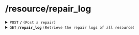 # /resource/repair_log

<details>
<summary><code>POST</code> <code><b>/</b></code> <code>(Post a repair)</code></summary>

<br />

##### Headers

| key | values | description |
| --- | ------ | ----------- |
| --- | ------ | ----------- |

##### Path Parameters

| key | required | data type | description |
| --- | -------- | --------- | ----------- |

##### Body

| key   | required | data type | description                       |
| ----- | -------- | --------- | --------------------------------- |
| RID   | true     | string    | id of the resource                |
| Date  | true     | string    | the date the repairment is posted |
| notes | false    | string    | the notes of repairment           |

##### Responses

| http code | content-type       | description                                                                                         |
| --------- | ------------------ | --------------------------------------------------------------------------------------------------- |
| `201`     | `application/json` | `{'message': "Repair log added successfully!", data: {'RID': (str), 'date': (str), 'note': (str)}}` |
| `400`     | `text/plain`       | `{'Error': error massage}`                                                                          |
| `500`     | `text/plain`       | `{'Error': 'server error'}`                                                                         |

</details>

<details>
<summary><code>GET</code> <code><b>/repair_log</b></code> <code>(Retrieve the repair logs of all resource)</code></summary>

<br />

##### Headers

| key | values | description |
| --- | ------ | ----------- |
| --- | ------ | ----------- |

##### Path Parameters

| key | required | data type | description         |
| --- | -------- | --------- | ------------------- |
| --- | -------- | --------- | ------------------- |

##### Responses

| http code | content-type       | description                                                                   |
| --------- | ------------------ | ----------------------------------------------------------------------------- |
| `200`     | `application/json` | the list of repair log (form: `{'RID': (str), 'date': (str), 'note': (str)}`) |
| `500`     | `text/plain`       | `{'Error': 'server error'}`                                                   |

</details>
